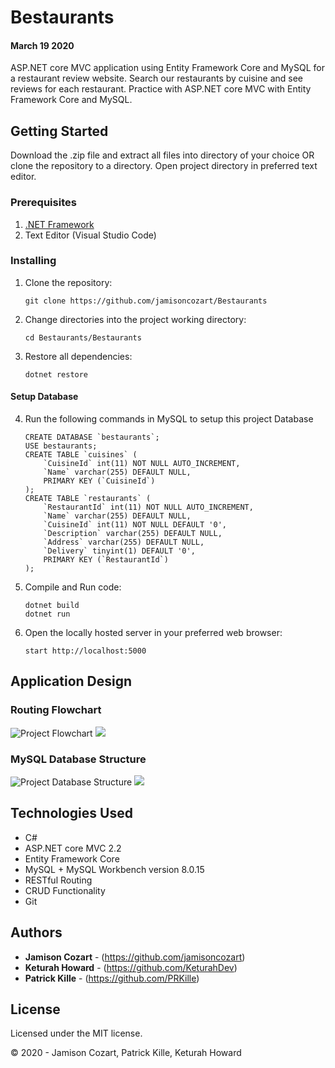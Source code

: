 # Bestaurants
#### March 19 2020

ASP.NET core MVC application using Entity Framework Core and MySQL for a restaurant review website. Search our restaurants by cuisine and see reviews for each restaurant. Practice with ASP.NET core MVC with Entity Framework Core and MySQL.

## Getting Started

Download the .zip file and extract all files into directory of your choice OR clone the repository to a directory. Open project directory in preferred text editor.

### Prerequisites

1. [.NET Framework](https://dotnet.microsoft.com/download/thank-you/dotnet-sdk-2.2.106-macos-x64-installer) 
2. Text Editor (Visual Studio Code)

### Installing

1. Clone the repository:
    ```
    git clone https://github.com/jamisoncozart/Bestaurants
    ```
2. Change directories into the project working directory:
    ```
    cd Bestaurants/Bestaurants
    ```
3. Restore all dependencies:
    ```
    dotnet restore
    ```

#### Setup Database

4. Run the following commands in MySQL to setup this project Database
    ```
    CREATE DATABASE `bestaurants`;
    USE bestaurants;
    CREATE TABLE `cuisines` (
        `CuisineId` int(11) NOT NULL AUTO_INCREMENT,
        `Name` varchar(255) DEFAULT NULL,
        PRIMARY KEY (`CuisineId`)
    );
    CREATE TABLE `restaurants` (
        `RestaurantId` int(11) NOT NULL AUTO_INCREMENT,
        `Name` varchar(255) DEFAULT NULL,
        `CuisineId` int(11) NOT NULL DEFAULT '0',
        `Description` varchar(255) DEFAULT NULL,
        `Address` varchar(255) DEFAULT NULL,
        `Delivery` tinyint(1) DEFAULT '0',
        PRIMARY KEY (`RestaurantId`)
    );

    ```
5. Compile and Run code:
    ```
    dotnet build
    dotnet run
    ```
6. Open the locally hosted server in your preferred web browser:
    ```
    start http://localhost:5000
    ```

## Application Design

### Routing Flowchart

![Project Flowchart](https://github.com/keturahdev/Bestaurants/Bestaurants/images/flowchart.png "Project Flowchart")
<img src="https://github.com/keturahdev/Bestaurants/Bestaurants/images/flowchart.png" />

### MySQL Database Structure

![Project Database Structure](https://github.com/keturahdev/Bestaurants/Bestaurants/images/db.Structure.png "Project FDB Structure")
<img src="https://github.com/keturahdev/Bestaurants/Bestaurants/images/db.Structure.png" />

## Technologies Used

* C#
* ASP.NET core MVC 2.2
* Entity Framework Core
* MySQL + MySQL Workbench version 8.0.15
* RESTful Routing
* CRUD Functionality
* Git

## Authors

* **Jamison Cozart** - (https://github.com/jamisoncozart)
* **Keturah Howard** - (https://github.com/KeturahDev)
* **Patrick Kille** - (https://github.com/PRKille)

## License

Licensed under the MIT license.

&copy; 2020 - Jamison Cozart, Patrick Kille, Keturah Howard